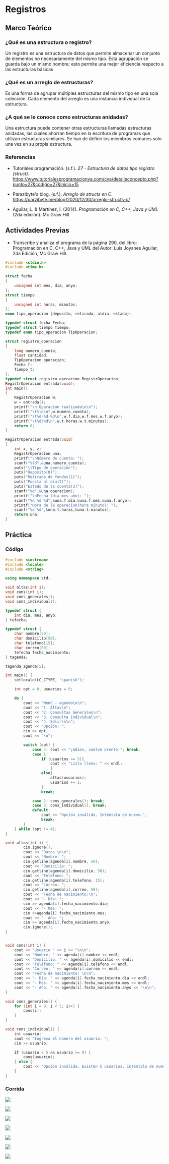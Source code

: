 # Registros

## Marco Teórico

### ¿Qué es una estructura o registro?

Un registro es una estructura de datos que permite almacenar un conjunto de elementos no necesariamente del mismo tipo. Esta agrupación se guarda bajo un mismo nombre; esto permite una mejor eficiencia respecto a las estructuras básicas

### ¿Qué es un arreglo de estructuras?

Es una forma de agrupar múltiples estructuras del mismo tipo en una sola colección. Cada elemento del arreglo es una instancia individual de la estructura.

### ¿A qué se le conoce como estructuras anidadas?

Una estructura puede contener otras estructuras llamadas estructuras anidadas, las cuales ahorran tiempo en la escritura de programas que utilizan estructuras similares. Se han de definir los miembros comunes solo una vez en su propia estructura.

### Referencias

- Tutoriales programación. (s.f.). _27 - Estructura de datos tipo registro (struct)_. https://www.tutorialesprogramacionya.com/cya/detalleconcepto.php?punto=27&codigo=27&inicio=15

- Parazibyte's blog. (s.f.). _Arreglo de structs en C_. https://parzibyte.me/blog/2020/12/30/arreglo-structs-c/

- Aguilar, L. & Martínez, I. (2014). _Programación en C, C++, Java y UML_ (2da edición). Mc Graw Hill

<div style="page-break-after: always;"></div>

## Actividades Previas

- Transcribe y analiza el programa de la página 290, del libro: Programación en C,
C++, Java y UML del Autor: Luis Joyanes Aguilar, 2da Edición, Mc Graw Hill.

```cpp
#include <stdio.h>
#include <time.h>

struct fecha
{
	unsigned int mes, dia, anyo;
};
struct tiempo
{
	unsigned int horas, minutos;
};
enum tipo_operacion {deposito, retirada, aldia, estado};

typedef struct fecha Fecha;
typedef struct tiempo Tiempo;
typedef enum tipo_operacion TipOperacion;

struct registro_operacion
{
	long numero_cuenta;
	float cantidad;
	TipOperacion operacion;
	Fecha f;
	Tiempo t;
};
typedef struct registro_operacion RegistrOperacion;
RegistrOperacion entrada(void);
int main()
{
	RegistrOperacion w;
	w = entrada();
	printf("\n Operación realizada\n\n");
	printf("\t%ld\n",w.numero_cuenta);
	printf("\t%d-%d-%d\n",w.f.dia,w.f.mes,w.f.anyo);
	printf("\t%d:%d\n",w.t.horas,w.t.minutos);
	return 0;
}

RegistrOperacion entrada(void)
{
	int x, y, z;
	RegistrOperacion una;
	printf("\nNúmero de cuenta: ");
	scanf("%ld",&una.numero_cuenta);
	puts("\tTipo de operación");
	puts("Deposito(0)");
	puts("Retirada de fondos(1)");
	puts("Puesta al dia(2)");
	puts("Estado de la cuenta(3)");
	scanf("%d",&una.operacion);
	printf("\nFecha (dia mes año): ");
	scanf("%d %d %d",&una.f.dia,&una.f.mes,&una.f.anyo);
	printf("Hora de la operacion(hora minuto): ");
	scanf("%d %d",&una.t.horas,&una.t.minutos);
	return una;
}
```

<div style="page-break-after: always;"></div>

## Práctica

### Código

```cpp
#include <iostream>
#include <locale>
#include <string>

using namespace std;

void altas(int i);
void cons(int i);
void cons_generales();
void cons_individual();

typedef struct {
    int dia, mes, anyo;
} tefecha;

typedef struct {
    char nombre[50];
    char domicilio[50];
    char telefono[15];
    char correo[50];
    tefecha fecha_nacimiento;
} tagenda;

tagenda agenda[5];

int main() {
    setlocale(LC_CTYPE, "spanish");

    int opt = 0, usuarios = 0;

    do {
        cout << "Menú - agenda\n\n";
        cout << "1. Altas\n";
        cout << "2. Consultas Generales\n";
        cout << "3. Consulta Individual\n";
        cout << "4. Salir\n\n";
        cout << "Opción: ";
        cin >> opt;
        cout << "\n";

        switch (opt) {
            case 4: cout << "¡Adios, vuelve pronto!"; break;
            case 1:
                if (usuarios >= 5){
                    cout << "Lista llena: " << endl;
                    }
                else{
                    altas(usuarios);
                    usuarios += 1;
                }
                break;

            case 2: cons_generales(); break;
            case 3: cons_individual(); break;
            default:
                cout << "Opción inválida. Inténtalo de nuevo.";
                break;
        }
    } while (opt != 4);
}

void altas(int i) {
        cin.ignore();
        cout << "Datos \n\n";
        cout << "Nombre: ";
        cin.getline(agenda[i].nombre, 50);
        cout << "Domicilio: ";
        cin.getline(agenda[i].domicilio, 50);
        cout << "Teléfono: ";
        cin.getline(agenda[i].telefono, 15);
        cout << "Correo: ";
        cin.getline(agenda[i].correo, 50);
        cout << "Fecha de nacimiento:\n";
        cout << "- Día: ";
        cin >> agenda[i].fecha_nacimiento.dia;
        cout << "- Mes: ";
        cin >>agenda[i].fecha_nacimiento.mes;
        cout << "- Año: ";
        cin >> agenda[i].fecha_nacimiento.anyo;
        cin.ignore();
}


void cons(int i) {
    cout << "Usuario " << i << "\n\n";
    cout << "Nombre: " << agenda[i].nombre << endl;
    cout << "Domicilio: " << agenda[i].domicilio << endl;
    cout << "Teléfono: " << agenda[i].telefono << endl;
    cout << "Correo: " << agenda[i].correo << endl;
    cout << "Fecha de nacimiento: \n\n";
    cout << "- Día: " << agenda[i].fecha_nacimiento.dia << endl;
    cout << "- Mes: " << agenda[i].fecha_nacimiento.mes << endl;
    cout << "- Año: " << agenda[i].fecha_nacimiento.anyo << "\n\n";
}

void cons_generales() {
    for (int i = 0; i < 5; i++) {
        cons(i);
    }
}

void cons_individual() {
    int usuario;
    cout << "Ingresa el número del usuario: ";
    cin >> usuario;

    if (usuario < 5 && usuario >= 0) {
        cons(usuario);
    } else {
        cout << "Opción inválida. Existen 5 usuarios. Inténtalo de nuevo.\n\n";
    }
}

```

<div style="page-break-after: always;"></div>

### Corrida

![ ](attachments/1.png)

![](attachments/2.png)

![](attachments/3.png)

![](attachments/4.png)

![](attachments/5.png)

![](attachments/6.png)

![](attachments/7.png)

